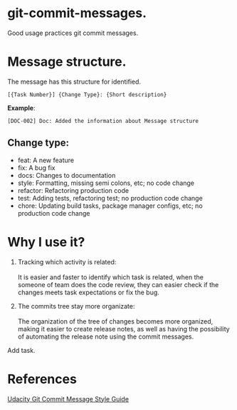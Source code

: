 # git-commit-messages.
Good usage practices git commit messages. 

# Message structure.

The message has this structure for identified.

`[{Task Number}] {Change Type}: {Short description}`

**Example**:

` [DOC-002] Doc: Added the information about Message structure `

## Change type:

- feat: A new feature
- fix: A bug fix
- docs: Changes to documentation
- style: Formatting, missing semi colons, etc; no code change
- refactor: Refactoring production code
- test: Adding tests, refactoring test; no production code change
- chore: Updating build tasks, package manager configs, etc; no production code change

# Why I use it?

1. Tracking which activity is related: <br><br>
It is easier and faster to identify which task is related, when the someone of team does the code review, they can easier check if the changes meets task expectations or fix the bug. 

2. The commits tree stay more organizate:<br><br>
The organization of the tree of changes becomes more organized, making it easier to create release notes, as well as having the possibility of automating the release note using the commit messages. 

Add task.


# References
[Udacity Git Commit Message Style Guide](https://udacity.github.io/git-styleguide/)
